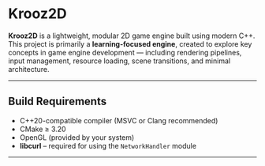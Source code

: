 # Krooz2D

**Krooz2D** is a lightweight, modular 2D game engine built using modern C++.  
This project is primarily a **learning-focused engine**, created to explore key concepts in game engine development — including rendering pipelines, input management, resource loading, scene transitions, and minimal architecture.

---

## Build Requirements

- C++20-compatible compiler (MSVC or Clang recommended)
- CMake ≥ 3.20
- OpenGL (provided by your system)
- **libcurl** – required for using the `NetworkHandler` module
---


